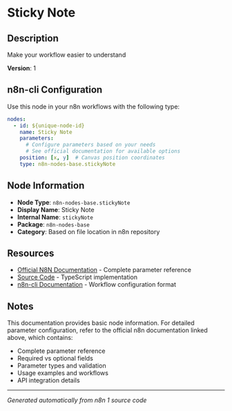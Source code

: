 # Sticky Note

## Description

Make your workflow easier to understand

**Version**: 1

## n8n-cli Configuration

Use this node in your n8n workflows with the following type:

```yaml
nodes:
  - id: ${unique-node-id}
    name: Sticky Note
    parameters:
      # Configure parameters based on your needs
      # See official documentation for available options
    position: [x, y]  # Canvas position coordinates
    type: n8n-nodes-base.stickyNote
```

## Node Information

- **Node Type**: `n8n-nodes-base.stickyNote`
- **Display Name**: Sticky Note
- **Internal Name**: `stickyNote`
- **Package**: `n8n-nodes-base`
- **Category**: Based on file location in n8n repository

## Resources

- [Official N8N Documentation](https://docs.n8n.io/integrations/builtin/app-nodes/n8n-nodes-base.stickynote/) - Complete parameter reference
- [Source Code](https://github.com/n8n-io/n8n/blob/master/packages/nodes-base/nodes/StickyNote/StickyNote.node.ts) - TypeScript implementation
- [n8n-cli Documentation](https://github.com/edenreich/n8n-cli) - Workflow configuration format

## Notes

This documentation provides basic node information. For detailed parameter configuration, 
refer to the official n8n documentation linked above, which contains:

- Complete parameter reference
- Required vs optional fields
- Parameter types and validation
- Usage examples and workflows
- API integration details

---
*Generated automatically from n8n 1 source code*
